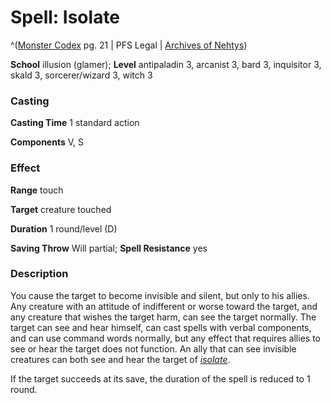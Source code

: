 # Spell: Isolate

^([Monster Codex][ss-isolate] pg. 21 | PFS Legal | [Archives of Nehtys][sn-isolate])

**School** illusion (glamer); **Level** antipaladin 3, arcanist 3, bard 3, inquisitor 3, skald 3, sorcerer/wizard 3, witch 3

### Casting

**Casting Time** 1 standard action  

**Components** V, S

### Effect

**Range** touch  

**Target** creature touched  

**Duration** 1 round/level (D)  

**Saving Throw** Will partial; **Spell Resistance** yes

### Description

You cause the target to become invisible and silent, but only to his allies. Any creature with an attitude of indifferent or worse toward the target, and any creature that wishes the target harm, can see the target normally. The target can see and hear himself, can cast spells with verbal components, and can use command words normally, but any effect that requires allies to see or hear the target does not function. An ally that can see invisible creatures can both see and hear the target of _[isolate]_.  

If the target succeeds at its save, the duration of the spell is reduced to 1 round.

[ss-isolate]: http://paizo.com/products/btpy9926
[sn-isolate]: http://www.archivesofnethys.com/SpellDisplay.aspx?ItemName=Isolate
[isolate]: http://www.archivesofnethys.com/SpellDisplay.aspx?ItemName=isolate